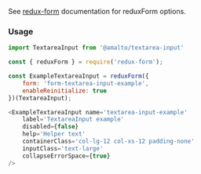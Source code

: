 See [redux-form](https://redux-form.com/6.0.0-rc.1/docs/api/reduxform.md/) documentation for reduxForm options.

### Usage

```typescript
import TextareaInput from '@amalto/textarea-input'
```

```javascript
const { reduxForm } = require('redux-form');

const ExampleTextareaInput = reduxForm({
    form: 'form-textarea-input-example',
    enableReinitialize: true
})(TextareaInput);

<ExampleTextareaInput name='textarea-input-example'
    label='TextareaInput example'
    disabled={false}
    help='Helper text'
    containerClass='col-lg-12 col-xs-12 padding-none'
    inputClass='text-large'
    collapseErrorSpace={true}
/>
```